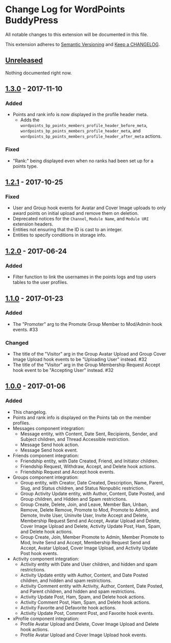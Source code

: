 # Change Log for WordPoints BuddyPress

All notable changes to this extension will be documented in this file.

This extension adheres to [Semantic Versioning](http://semver.org/) and [Keep a CHANGELOG](http://keepachangelog.com/).

## [Unreleased]

Nothing documented right now.

## [1.3.0] - 2017-11-10

### Added

- Points and rank info is now displayed in the profile header meta.
  - Adds the `wordpoints_bp_points_members_profile_header_before_meta`, `wordpoints_bp_points_members_profile_header_meta`, and `wordpoints_bp_points_members_profile_header_after_meta` actions.

### Fixed

- "Rank:" being displayed even when no ranks had been set up for a points type.

## [1.2.1] - 2017-10-25

### Fixed

- User and Group hook events for Avatar and Cover Image uploads to only award points on initial upload and remove them on deletion. 
- Deprecated notices for the `Channel`, `Module Name`, and `Module URI` extension headers.
- Entities not ensuring that the ID is cast to an integer.
- Entities to specify conditions in storage info.

## [1.2.0] - 2017-06-24

### Added 

- Filter function to link the usernames in the points logs and top users tables to 
  the user profiles.

## [1.1.0] - 2017-01-23

### Added 

- The "Promoter" arg to the Promote Group Member to Mod/Admin hook events. #33

### Changed

- The title of the "Visitor" arg in the Group Avatar Upload and Group Cover Image Upload hook events to be "Uploading User" instead. #32
- The title of the "Visitor" arg in the Group Membership Request Accept hook event to be "Accepting User" instead. #32

## [1.0.0] - 2017-01-06

### Added

- This changelog.
- Points and rank info is displayed on the Points tab on the member profiles.
- Messages component integration:
  - Message entity, with Content, Date Sent, Recipients, Sender, and Subject children, and Thread Accessible restriction.
  - Message Send hook action.
  - Message Send hook event.
- Friends component integration:
  - Friendship entity, with Date Created, Friend, and Initiator children.
  - Friendship Request, Withdraw, Accept, and Delete hook actions.
  - Friendship Request and Accept hook events.
- Groups component integration:
  - Group entity, with Creator, Date Created, Description, Name, Parent, Slug, and Status children, and Status Nonpublic restriction.
  - Group Activity Update entity, with Author, Content, Date Posted, and Group children, and Hidden and Spam restrictions.
  - Group Create, Delete, Join, and Leave, Member Ban, Unban, Remove, Delete Remove, Promote to Mod, Promote to Admin, and Demote, Invite User, Uninvite User, Invite Accept and Delete, Membership Request Send and Accept, Avatar Upload and Delete, Cover Image Upload and Delete, Activity Update Post, Ham, Spam, and Delete hook actions. 
  - Group Create, Join, Member Promote to Admin, Member Promote to Mod, Invite Send and Accept, Membership Request Send and Accept, Avatar Upload, Cover Image Upload, and Activity Update Post hook events.
- Activity component integration:
  - Activity entity with Date and User children, and hidden and spam restrictions.
  - Activity Update entity with Author, Content, and Date Posted children, and hidden and spam restrictions.
  - Activity Comment entity with Activity, Author, Content, Date Posted, and Parent children, and hidden and spam restrictions.
  - Activity Update Post, Ham, Spam, and Delete hook actions.
  - Activity Comment Post, Ham, Spam, and Delete hook actions.
  - Activity Favorite and Defavorite hook actions.
  - Activity Update Post, Comment Post, and Favorite hook events.
- xProfile component integration:
  - Profile Avatar Upload and Delete, Cover Image Upload and Delete hook actions.
  - Profile Avatar Upload and Cover Image Upload hook events.

[unreleased]: https://github.com/WordPoints/wordpoints/compare/master...HEAD
[1.3.0]: https://github.com/WordPoints/wordpoints/compare/1.2.1...1.3.0
[1.2.1]: https://github.com/WordPoints/wordpoints/compare/1.2.0...1.2.1
[1.2.0]: https://github.com/WordPoints/wordpoints/compare/1.1.0...1.2.0
[1.1.0]: https://github.com/WordPoints/wordpoints/compare/1.0.0...1.1.0
[1.0.0]: https://github.com/WordPoints/wordpoints/compare/...1.0.0
